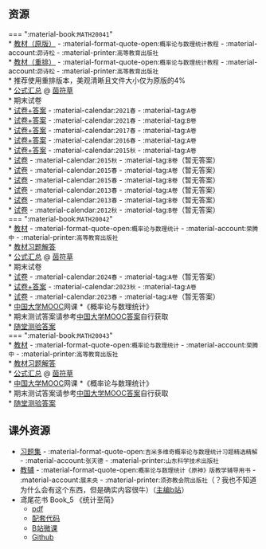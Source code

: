 ## 资源  
=== ":material-book:`MATH20041`"  
    * [教材（原版）](https://api.mir6.com/api/lanzou?url=https://cqu-openlib.lanzout.com/iCjW12hnen3i&down=true) - :material-format-quote-open:`概率论与数理统计教程` - :material-account:`茆诗松` - :material-printer:`高等教育出版社`  
    * [教材（重排）](https://api.mir6.com/api/lanzou?url=https://cqu-openlib.lanzout.com/i97aS2hnensd&down=true) - :material-format-quote-open:`概率论与数理统计教程` - :material-account:`茆诗松` - :material-printer:`高等教育出版社`  
    * 推荐使用重排版本，美观清晰且文件大小仅为原版的4%  
    * [公式汇总](https://api.mir6.com/api/lanzou?url=https://cqu-openlib.lanzout.com/iv6HX2hnh4gf&down=true) @ [茵符草](../contributor/茵符草.md)  
    * 期末试卷  
        * [试卷+答案](https://api.mir6.com/api/lanzou?url=https://cqu-openlib.lanzout.com/iVQdl2hnh5mh&down=true) - :material-calendar:`2021春` - :material-tag:`A卷`  
        * [试卷+答案](https://api.mir6.com/api/lanzou?url=https://cqu-openlib.lanzout.com/iA4Sp2hnh5pa&down=true) - :material-calendar:`2021春` - :material-tag:`B卷`  
        * [试卷+答案](https://api.mir6.com/api/lanzou?url=https://cqu-openlib.lanzout.com/iNWD62hnh5kf&down=true) - :material-calendar:`2017春` - :material-tag:`A卷`  
        * [试卷+答案](https://api.mir6.com/api/lanzou?url=https://cqu-openlib.lanzout.com/iAyUC2hnh5je&down=true) - :material-calendar:`2016春` - :material-tag:`A卷`  
        * [试卷+答案](https://api.mir6.com/api/lanzou?url=https://cqu-openlib.lanzout.com/i4HZd2hnh5fa&down=true) - :material-calendar:`2015秋` - :material-tag:`A卷`  
        * [试卷](https://api.mir6.com/api/lanzou?url=https://cqu-openlib.lanzout.com/i0uq92hnh5hc&down=true) - :material-calendar:`2015秋` - :material-tag:`B卷`（暂无答案）  
        * [试卷](https://api.mir6.com/api/lanzou?url=https://cqu-openlib.lanzout.com/iGooO2hnh5di&down=true) - :material-calendar:`2015春` - :material-tag:`A卷`（暂无答案）  
        * [试卷](https://api.mir6.com/api/lanzou?url=https://cqu-openlib.lanzout.com/inxJ52hnh5ej&down=true) - :material-calendar:`2015春` - :material-tag:`B卷`（暂无答案）  
        * [试卷](https://api.mir6.com/api/lanzou?url=https://cqu-openlib.lanzout.com/iEW722hnh5af&down=true) - :material-calendar:`2013春` - :material-tag:`A卷`（暂无答案）  
        * [试卷](https://api.mir6.com/api/lanzou?url=https://cqu-openlib.lanzout.com/ine5W2hnh5bg&down=true) - :material-calendar:`2013春` - :material-tag:`B卷`（暂无答案）  
        * [试卷](https://api.mir6.com/api/lanzou?url=https://cqu-openlib.lanzout.com/iVv6E2hnh57c&down=true) - :material-calendar:`2012秋` - :material-tag:`B卷`（暂无答案）  
=== ":material-book:`MATH20042`"  
    * [教材](https://api.mir6.com/api/lanzou?url=https://cqu-openlib.lanzout.com/iNMq62hnecwb&down=true) - :material-format-quote-open:`概率论与数理统计` - :material-account:`荣腾中` - :material-printer:`高等教育出版社`  
        * [教材习题解答](https://api.mir6.com/api/lanzou?url=https://cqu-openlib.lanzout.com/iAwNE2hnesje&down=true)  
    * [公式汇总](https://api.mir6.com/api/lanzou?url=https://cqu-openlib.lanzout.com/iv6HX2hnh4gf&down=true) @ [茵符草](../contributor/茵符草.md)  
    * 期末试卷  
        * [试卷](https://api.mir6.com/api/lanzou?url=https://cqu-openlib.lanzout.com/i1DCn2hnhkrc&down=true) - :material-calendar:`2024春` - :material-tag:`A卷`（暂无答案）  
        * [试卷+答案](https://api.mir6.com/api/lanzou?url=https://cqu-openlib.lanzout.com/iEvOt2hnh5za&down=true) - :material-calendar:`2023秋` - :material-tag:`A卷`  
        * [试卷](https://api.mir6.com/api/lanzou?url=https://cqu-openlib.lanzout.com/iZPhq2hnh5uf&down=true) - :material-calendar:`2023春` - :material-tag:`A卷`（暂无答案）  
    * [中国大学MOOC](https://www.icourse163.org/)网课
        *《概率论与数理统计》  
            * 期末测试答案请参考[中国大学MOOC答案](../skill/推荐使用的网站等/中国大学MOOC答案.md)自行获取  
            * [随堂测验答案](https://api.mir6.com/api/lanzou?url=https://cqu-openlib.lanzout.com/iYda12hne6eh&down=true)  
=== ":material-book:`MATH20043`"  
    * [教材](https://api.mir6.com/api/lanzou?url=https://cqu-openlib.lanzout.com/iNMq62hnecwb&down=true) - :material-format-quote-open:`概率论与数理统计` - :material-account:`荣腾中` - :material-printer:`高等教育出版社`  
        * [教材习题解答](https://api.mir6.com/api/lanzou?url=https://cqu-openlib.lanzout.com/iAwNE2hnesje&down=true)  
    * [公式汇总](https://api.mir6.com/api/lanzou?url=https://cqu-openlib.lanzout.com/iv6HX2hnh4gf&down=true) @ [茵符草](../contributor/茵符草.md)  
    * [中国大学MOOC](https://www.icourse163.org/)网课
        *《概率论与数理统计》  
            * 期末测试答案请参考[中国大学MOOC答案](../skill/推荐使用的网站等/中国大学MOOC答案.md)自行获取  
            * [随堂测验答案](https://api.mir6.com/api/lanzou?url=https://cqu-openlib.lanzout.com/iYda12hne6eh&down=true)  

## 课外资源
- [习题集](https://api.mir6.com/api/lanzou?url=https://cqu-openlib.lanzout.com/inWEJ2hne83i&down=true) - :material-format-quote-open:`吉米多维奇概率论与数理统计习题精选精解` - :material-account:`张天德` - :material-printer:`山东科学技术出版社`  
- [教辅](https://api.mir6.com/api/lanzou?url=https://cqu-openlib.lanzout.com/iGRII2hnetqh&down=true) - :material-format-quote-open:`概率论与数理统计《原神》版教学辅导用书` - :material-account:`展未央` - :material-printer:`须弥教会院出版社`（？我也不知道为什么会有这个东西，但是确实内容很牛）（[主编b站](https://space.bilibili.com/227081705/)）  
- 鸢尾花书 Book_5 《统计至简》  
    - [pdf](https://api.mir6.com/api/lanzou?url=https://cqu-openlib.lanzout.com/iGz3i2hnf1cb&down=true)  
    - [配套代码](https://api.mir6.com/api/lanzou?url=https://cqu-openlib.lanzout.com/iOcY62hnetyf&down=true)  
    - [B站微课](https://space.bilibili.com/513194466)  
    - [Github](https://github.com/Visualize-ML/Book5_Essentials-of-Probability-and-Statistics)  